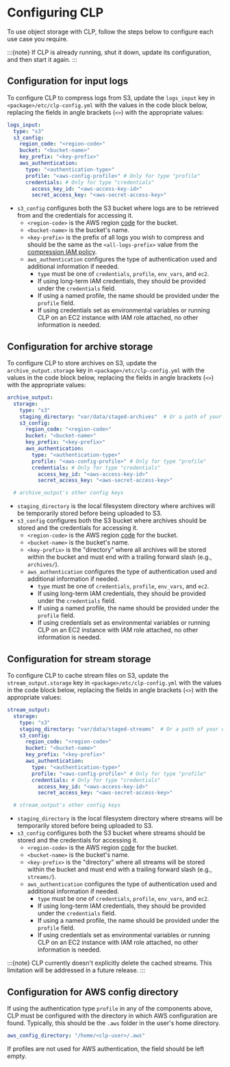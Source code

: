 # Configuring CLP

To use object storage with CLP, follow the steps below to configure each use case you require.

:::{note}
If CLP is already running, shut it down, update its configuration, and then start it again.
:::

## Configuration for input logs

To configure CLP to compress logs from S3, update the `logs_input` key in
`<package>/etc/clp-config.yml` with the values in the code block below, replacing the fields in
angle brackets (`<>`) with the appropriate values:

```yaml
logs_input:
  type: "s3"
  s3_config:
    region_code: "<region-code>"
    bucket: "<bucket-name>"
    key_prefix: "<key-prefix>"
    aws_authentication:
      type: "<authentication-type>"
      profile: "<aws-config-profile>" # Only for type "profile"
      credentials: # Only for type "credentials"
        access_key_id: "<aws-access-key-id>"
        secret_access_key: "<aws-secret-access-key>"
```
* `s3_config` configures both the S3 bucket where logs are to be retrieved from and the credentials
  for accessing it.
  * `<region-code>` is the AWS region [code][aws-region-codes] for the bucket.
  * `<bucket-name>` is the bucket's name.
  * `<key-prefix>` is the prefix of all logs you wish to compress and should be the same as the
    `<all-logs-prefix>` value from the [compression IAM policy][compression-iam-policy].
  * `aws_authentication` configures the type of authentication used and additional information if
    needed.
    * `type` must be one of `credentials`, `profile`, `env_vars`, and `ec2`.
    * If using long-term IAM credentials, they should be provided under the `credentials` field.
    * If using a named profile, the name should be provided under the `profile` field.
    * If using credentials set as environmental variables or running CLP on an EC2 instance with
      IAM role attached, no other information is needed.

## Configuration for archive storage

To configure CLP to store archives on S3, update the `archive_output.storage` key in
`<package>/etc/clp-config.yml` with the values in the code block below, replacing the fields in
angle brackets (`<>`) with the appropriate values:

```yaml
archive_output:
  storage:
    type: "s3"
    staging_directory: "var/data/staged-archives"  # Or a path of your choosing
    s3_config:
      region_code: "<region-code>"
      bucket: "<bucket-name>"
      key_prefix: "<key-prefix>"
      aws_authentication:
        type: "<authentication-type>"
        profile: "<aws-config-profile>" # Only for type "profile"
        credentials: # Only for type "credentials"
          access_key_id: "<aws-access-key-id>"
          secret_access_key: "<aws-secret-access-key>"

  # archive_output's other config keys
```

* `staging_directory` is the local filesystem directory where archives will be temporarily stored
  before being uploaded to S3.
* `s3_config` configures both the S3 bucket where archives should be stored and the credentials
  for accessing it.
  * `<region-code>` is the AWS region [code][aws-region-codes] for the bucket.
  * `<bucket-name>` is the bucket's name.
  * `<key-prefix>` is the "directory" where all archives will be stored within the bucket and
    must end with a trailing forward slash (e.g., `archives/`).
  * `aws_authentication` configures the type of authentication used and additional information if
    needed.
    * `type` must be one of `credentials`, `profile`, `env_vars`, and `ec2`.
    * If using long-term IAM credentials, they should be provided under the `credentials` field.
    * If using a named profile, the name should be provided under the `profile` field.
    * If using credentials set as environmental variables or running CLP on an EC2 instance with
      IAM role attached, no other information is needed.

## Configuration for stream storage

To configure CLP to cache stream files on S3, update the `stream_output.storage` key in
`<package>/etc/clp-config.yml` with the values in the code block below, replacing the fields in
angle brackets (`<>`) with the appropriate values:

```yaml
stream_output:
  storage:
    type: "s3"
    staging_directory: "var/data/staged-streams"  # Or a path of your choosing
    s3_config:
      region_code: "<region-code>"
      bucket: "<bucket-name>"
      key_prefix: "<key-prefix>"
      aws_authentication:
        type: "<authentication-type>"
        profile: "<aws-config-profile>" # Only for type "profile"
        credentials: # Only for type "credentials"
          access_key_id: "<aws-access-key-id>"
          secret_access_key: "<aws-secret-access-key>"

  # stream_output's other config keys
```

* `staging_directory` is the local filesystem directory where streams will be temporarily stored
  before being uploaded to S3.
* `s3_config` configures both the S3 bucket where streams should be stored and the credentials
  for accessing it.
  * `<region-code>` is the AWS region [code][aws-region-codes] for the bucket.
  * `<bucket-name>` is the bucket's name.
  * `<key-prefix>` is the "directory" where all streams will be stored within the bucket and
    must end with a trailing forward slash (e.g., `streams/`).
  * `aws_authentication` configures the type of authentication used and additional information if
    needed.
    * `type` must be one of `credentials`, `profile`, `env_vars`, and `ec2`.
    * If using long-term IAM credentials, they should be provided under the `credentials` field.
    * If using a named profile, the name should be provided under the `profile` field.
    * If using credentials set as environmental variables or running CLP on an EC2 instance with
      IAM role attached, no other information is needed.

:::{note}
CLP currently doesn't explicitly delete the cached streams. This limitation will be addressed in a
future release.
:::

## Configuration for AWS config directory

If using the authentication type `profile` in any of the components above, CLP must be configured
with the directory in which AWS configuration are found. Typically, this should be the `.aws`
folder in the user's home directory.

```yaml
aws_config_directory: "/home/<clp-user>/.aws"
```

If profiles are not used for AWS authentication, the field should be left empty.

[aws-region-codes]: https://docs.aws.amazon.com/AmazonRDS/latest/UserGuide/Concepts.RegionsAndAvailabilityZones.html#Concepts.RegionsAndAvailabilityZones.Availability
[compression-iam-policy]: ./object-storage-config.md#configuration-for-compression
